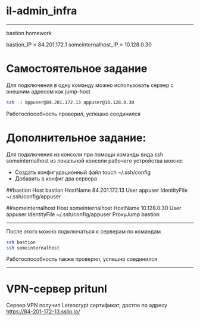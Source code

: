 # il-admin_infra

********************
bastion homework

bastion_IP = 84.201.172.1
someinternalhost_IP = 10.128.0.30


# Самостоятельное задание

Для подключения в одну команду можно использовать сервер с внешним адресом как jump-host
```sh
ssh -J appuser@84.201.172.13 appuser@10.128.0.30
```

Работоспособность проверил, успешно соединился

# Дополнительное задание:

Для подключения из консоли при помощи команды вида ssh someinternalhost из локальной консоли рабочего устройства можно:

- Создать конфигурационный файл touch ~/.ssh/config
- Добавить в конфиг два сервера

##bastion
Host bastion
HostName 84.201.172.13
User appuser
IdentityFile ~/.ssh/config/appuser

##someinternalhost
Host someinternalhost
HostName 10.128.0.30
User appuser
IdentityFile ~/.ssh/config/appuser
ProxyJump bastion

********************

После этого можно подключаться к серверам по командам
```sh
ssh bastion
ssh someinternalhost
```

Работоспособность также проверил, успешно соединился

********************
# VPN-сервер pritunl
Сервер VPN получил Letencrypt сертификат, достпе по адресу https://84-201-172-13.sslip.io/
